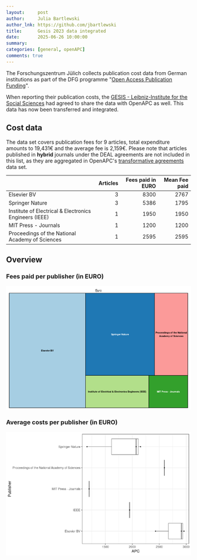 ```yaml
---
layout:     post
author:     Julia Bartlewski
author_lnk: https://github.com/jbartlewski
title:      Gesis 2023 data integrated
date:       2025-06-26 10:00:00
summary:    
categories: [general, openAPC]
comments: true
---
```





The Forschungszentrum Jülich collects publication cost data from German institutions as part of the DFG programme "[Open Access Publication Funding](https://www.fz-juelich.de/en/zb/open-science/open-access/monitoring-dfg-oa-publication-funding)".

When reporting their publication costs, the [GESIS - Leibniz-Institute for the Social Sciences](https://www.gesis.org/en/home) had agreed to share the data with OpenAPC as well. This data has now been transferred and integrated.


## Cost data



The data set covers publication fees for 9 articles, total expenditure amounts to 19,431€ and the average fee is 2,159€. Please note that articles published in **hybrid** journals under the DEAL agreements are not included in this list, as they are aggregated in OpenAPC's [transformative agreements](https://github.com/OpenAPC/openapc-de/tree/master/data/transformative_agreements) data set.




|                                                       | Articles| Fees paid in EURO| Mean Fee paid|
|:------------------------------------------------------|--------:|-----------------:|-------------:|
|Elsevier BV                                            |        3|              8300|          2767|
|Springer Nature                                        |        3|              5386|          1795|
|Institute of Electrical & Electronics Engineers (IEEE) |        1|              1950|          1950|
|MIT Press - Journals                                   |        1|              1200|          1200|
|Proceedings of the National Academy of Sciences        |        1|              2595|          2595|



## Overview

### Fees paid per publisher (in EURO)

![plot of chunk tree_gesis_2025_06_26_full](/figure/tree_gesis_2025_06_26_full-1.png)


###  Average costs per publisher (in EURO)

![plot of chunk box_gesis_2025_06_26_publisher_full](/figure/box_gesis_2025_06_26_publisher_full-1.png)
